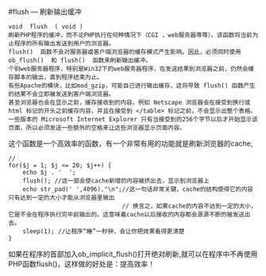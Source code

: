 #flush — 刷新输出缓冲 

	void  flush  ( void )
	刷新PHP程序的缓冲，而不论PHP执行在何种情况下（CGI ，web服务器等等）。该函数将当前为止程序的所有输出发送到用户的浏览器。 
	flush()  函数不会对服务器或客户端浏览器的缓存模式产生影响。因此，必须同时使用 ob_flush()  和 flush()  函数来刷新输出缓冲。 
	个别web服务器程序，特别是Win32下的web服务器程序，在发送结果到浏览器之前，仍然会缓存脚本的输出，直到程序结束为止。 
	有些Apache的模块，比如mod_gzip，可能自己进行输出缓存，这将导致 flush() 函数产生的结果不会立即被发送到客户端浏览器。 
	甚至浏览器也会在显示之前，缓存接收到的内容。例如 Netscape 浏览器会在接受到换行或 html 标记的开头之前缓存内容，并且在接受到 </table> 标记之前，不会显示出整个表格。 
	一些版本的 Microsoft Internet Explorer 只有当接受到的256个字节以后才开始显示该页面，所以必须发送一些额外的空格来让这些浏览器显示页面内容。 

这个函数是一个高效率的函数，有一个非常有用的功能就是刷新浏览器的cache,

	//   
	for($j = 1; $j <= 20; $j++) {  
		echo $j . '  ';  
		flush(); //这一部会使cache新增的内容被挤出去，显示到浏览器上
		echo str_pad(' ',4096)."\n";//这一句话非常关键，cache的结构使得它的内容只有达到一定的大小才能从浏览器里输出  
									// 换言之，如果cache的内容不达到一定的大小，它是不会在程序执行完毕前输出的。这意味着cache以后接收的内容都会源源不断的被发送出去。
		sleep(1); //让程序“睡”一秒钟，会让你把效果看得更清楚  
	}

如果在程序的首部加入ob_implicit_flush()打开绝对刷新,就可以在程序中不再使用PHP函数flush()，这样做的好处是：提高效率！

